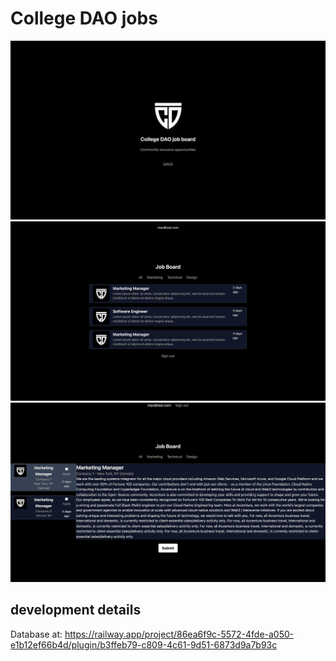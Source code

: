 # College DAO jobs
![Home page](https://github.com/maxwalts/collegedao-jobs/blob/main/public/ss-1.png?raw=true)
![Board page](https://github.com/maxwalts/collegedao-jobs/blob/main/public/ss-2.png?raw=true)
![Detail view](https://github.com/maxwalts/collegedao-jobs/blob/main/public/ss-3.png?raw=true)

## development details
Database at: https://railway.app/project/86ea6f9c-5572-4fde-a050-e1b12ef66b4d/plugin/b3ffeb79-c809-4c61-9d51-6873d9a7b93c